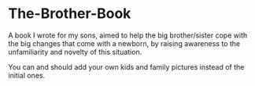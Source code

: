 # The-Brother-Book
A book I wrote for my sons, aimed to help the big brother/sister cope with the big changes that come with a newborn, 
by raising awareness to the unfamiliarity and novelty of this situation.

You can and should add your own kids and family pictures instead of the initial ones.
